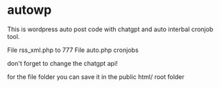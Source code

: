 # autowp

This is wordpress auto post code with chatgpt and auto interbal cronjob tool.

File rss_xml.php to 777
File auto.php cronjobs

don't forget to change the chatgpt api!

for the file folder you can save it in the public html/ root folder

